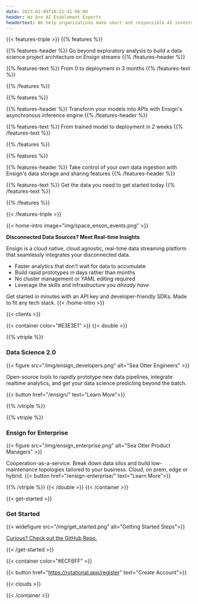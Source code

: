 ```yaml
---
date: 2023-02-09T10:21:41-06:00
header: We Are AI Enablement Experts
headertext: We help organizations make smart and responsible AI investments that accelerate growth, reduce costs, or automate the boring stuff.
---
```


<!-- Ensign features -->
{{< features-triple >}}
{{% features %}}

{{% features-header %}}
Go beyond exploratory analysis to build a data science project architecture on Ensign streams
{{% /features-header %}}

{{% features-text %}}
From 0 to deployment in 3 months
{{% /features-text %}}

{{% /features %}}

{{% features %}}

{{% features-header %}}
Transform your models into APIs with Ensign's asynchronous inference engine
{{% /features-header %}}

{{% features-text %}}
From trained model to deployment in 2 weeks
{{% /features-text %}}

{{% /features %}}

{{% features %}}

{{% features-header %}}
Take control of your own data ingestion with Ensign's data storage and sharing features
{{% /features-header %}}

{{% features-text %}}
Get the data you need to get started today
{{% /features-text %}}

{{% /features %}}

{{< /features-triple >}}

<!-- Home Intro section -->
{{< home-intro image="img/space_enson_events.png" >}}

**Disconnected Data Sources? Meet Real-time Insights**

Ensign is a cloud native, cloud agnostic, real-time data streaming platform that seamlessly integrates your disconnected data.

- Faster analytics that don't wait for data to accumulate
- Build rapid prototypes in days rather than months
- No cluster management or YAML editing required
- Leverage the skills and infrastructure you *already have*

Get started in minutes with an API key and developer-friendly SDKs. Made to fit any
tech stack.
{{< /home-intro >}}

<!-- Edit and add clients in data/en/clients.yml -->
{{< clients >}}

<!-- Ensign for Data Teams and Enterprise Section -->
<!-- container double makes this a two column section with the specified bg color -->
{{< container color="#E3E3E1" >}}
{{< double >}}

<!-- Ensign for Data Teams -->
{{% vtriple %}}
### Data Science 2.0

{{< figure src="/img/ensign_developers.png" alt="Sea Otter Engineers" >}}

Open-source tools to rapidly prototype new data pipelines, integrate realtime analytics, and get your data science predicting beyond the batch.

{{< button href="/ensign/" text="Learn More">}}

{{% /vtriple %}}

<!-- Ensign for Enterprise -->
{{% vtriple %}}
### Ensign for Enterprise

{{< figure src="/img/ensign_enterprise.png" alt="Sea Otter Product Managers" >}}

Cooperation-as-a-service. Break down data silos and build low-maintenance topologies tailored to your business. Cloud, on prem, edge or hybrid.
{{< button href="/ensign-enterprise/" text="Learn More">}}

{{% /vtriple %}}
{{< /double >}}
{{< /container >}}

<!-- Get Started section has custom CSS so needs to be in its own shortcode -->
{{< get-started >}}

### Get Started

{{< widefigure src="/img/get_started.png" alt="Getting Started Steps">}}

[Curious? Check out the GitHub Repo.](https://github.com/rotationalio/ensign)

{{< /get-started >}}

<!-- On the Cloud section -->
{{< container color="#ECF6FF" >}}

{{< button href="https://rotational.app/register" text="Create Account">}}

<!-- Data for cloud partners can be found at data/en/cloud.yml -->
{{< clouds >}}

{{< /container >}}



<!-- NOTE: Recent Rotations is part of the template and is added after the content -->
